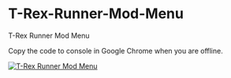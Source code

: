 # T-Rex-Runner-Mod-Menu
T-Rex Runner Mod Menu

Copy the code to console in Google Chrome when you are offline.<br/>


[![T-Rex Runner Mod Menu](https://img.youtube.com/vi/nFU178xxtc8/0.jpg)](https://www.youtube.com/watch?v=nFU178xxtc8)
